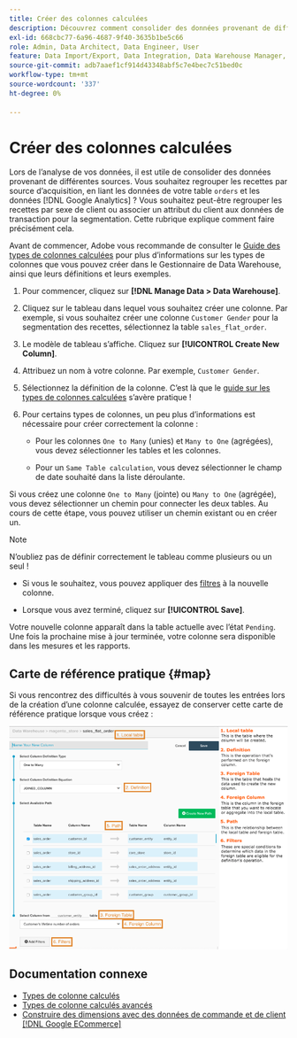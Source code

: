 ```yaml
---
title: Créer des colonnes calculées
description: Découvrez comment consolider des données provenant de différentes sources.
exl-id: 668cbc77-6a96-4687-9f40-3635b1be5c66
role: Admin, Data Architect, Data Engineer, User
feature: Data Import/Export, Data Integration, Data Warehouse Manager, Commerce Tables
source-git-commit: adb7aaef1cf914d43348abf5c7e4bec7c51bed0c
workflow-type: tm+mt
source-wordcount: '337'
ht-degree: 0%

---
```


# Créer des colonnes calculées

Lors de l’analyse de vos données, il est utile de consolider des données provenant de différentes sources. Vous souhaitez regrouper les recettes par source d’acquisition, en liant les données de votre table `orders` et les données [!DNL Google Analytics] ? Vous souhaitez peut-être regrouper les recettes par sexe de client ou associer un attribut du client aux données de transaction pour la segmentation. Cette rubrique explique comment faire précisément cela.

Avant de commencer, Adobe vous recommande de consulter le [Guide des types de colonnes calculées](../../data-analyst/data-warehouse-mgr/calc-column-types.md) pour plus d’informations sur les types de colonnes que vous pouvez créer dans le Gestionnaire de Data Warehouse, ainsi que leurs définitions et leurs exemples.

1. Pour commencer, cliquez sur **[!DNL Manage Data > Data Warehouse]**.

1. Cliquez sur le tableau dans lequel vous souhaitez créer une colonne. Par exemple, si vous souhaitez créer une colonne `Customer Gender` pour la segmentation des recettes, sélectionnez la table `sales_flat_order`.

1. Le modèle de tableau s’affiche. Cliquez sur **[!UICONTROL Create New Column]**.

1. Attribuez un nom à votre colonne. Par exemple, `Customer Gender`.

1. Sélectionnez la définition de la colonne. C’est là que le [guide sur les types de colonnes calculées](../data-warehouse-mgr/calc-column-types.md) s’avère pratique !

1. Pour certains types de colonnes, un peu plus d’informations est nécessaire pour créer correctement la colonne :

   * Pour les colonnes `One to Many` (unies) et `Many to One` (agrégées), vous devez sélectionner les tables et les colonnes.

   * Pour un `Same Table calculation`, vous devez sélectionner le champ de date souhaité dans la liste déroulante.

Si vous créez une colonne `One to Many` (jointe) ou `Many to One` (agrégée), vous devez sélectionner un chemin pour connecter les deux tables. Au cours de cette étape, vous pouvez utiliser un chemin existant ou en créer un.

>[!NOTE]
>
>N’oubliez pas de définir correctement le tableau comme plusieurs ou un seul !

* Si vous le souhaitez, vous pouvez appliquer des [filtres](../../data-user/reports/ess-manage-data-filters.md) à la nouvelle colonne.

* Lorsque vous avez terminé, cliquez sur **[!UICONTROL Save]**.

Votre nouvelle colonne apparaît dans la table actuelle avec l’état `Pending`. Une fois la prochaine mise à jour terminée, votre colonne sera disponible dans les mesures et les rapports.

## Carte de référence pratique {#map}

Si vous rencontrez des difficultés à vous souvenir de toutes les entrées lors de la création d’une colonne calculée, essayez de conserver cette carte de référence pratique lorsque vous créez :

![](../../assets/Calculated_Columns_Example.png)

## Documentation connexe

* [Types de colonne calculés](../data-warehouse-mgr/calc-column-types.md)
* [Types de colonne calculés avancés](../data-warehouse-mgr/adv-calc-columns.md)
* [Construire des dimensions avec des données de commande et de client [!DNL Google ECommerce] ](../data-warehouse-mgr/bldg-google-ecomm-dim.md)
